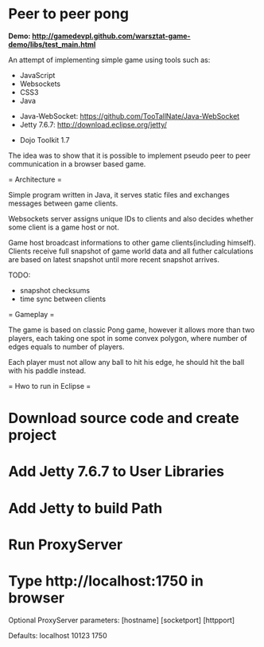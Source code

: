 Peer to peer pong
==================

**Demo: http://gamedevpl.github.com/warsztat-game-demo/libs/test_main.html**

An attempt of implementing simple game using tools such as:
- JavaScript
- Websockets
- CSS3
- Java
* Java-WebSocket: https://github.com/TooTallNate/Java-WebSocket
* Jetty 7.6.7: http://download.eclipse.org/jetty/
- Dojo Toolkit 1.7

The idea was to show that it is possible to implement pseudo peer to peer communication in a browser based game.

= Architecture =

Simple program written in Java, it serves static files and exchanges messages between game clients.

Websockets server assigns unique IDs to clients and also decides whether some client is a game host or not.

Game host broadcast informations to other game clients(including himself). Clients receive full snapshot of game world data and all futher calculations are based on latest snapshot until more recent snapshot arrives.

TODO:
- snapshot checksums
- time sync between clients

= Gameplay =

The game is based on classic Pong game, however it allows more than two players, each taking one spot in some convex polygon, where number of edges equals to number of players.

Each player must not allow any ball to hit his edge, he should hit the ball with his paddle instead.

= Hwo to run in Eclipse =
# Download source code and create project
# Add Jetty 7.6.7 to User Libraries
# Add Jetty to build Path
# Run ProxyServer
# Type http://localhost:1750 in browser

Optional ProxyServer parameters:
[hostname] [socketport] [httpport]

Defaults: localhost 10123 1750